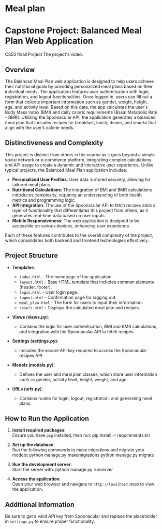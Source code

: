 # Meal plan
# Capstone Project: Balanced Meal Plan Web Application 
CS50 finall Project
The project's video:

## Overview  
The Balanced Meal Plan web application is designed to help users achieve their nutritional goals by providing personalized meal plans based on their individual needs. The application features user authentication with login, registration, and logout functionalities. Once logged in, users can fill out a form that collects important information such as gender, weight, height, age, and activity level. Based on this data, the app calculates the user's Body Mass Index (BMI) and daily caloric requirements (Basal Metabolic Rate - BMR). Utilizing the Spoonacular API, the application generates a balanced meal plan that includes recipes for breakfast, lunch, dinner, and snacks that align with the user’s calorie needs.  

## Distinctiveness and Complexity  
This project is distinct from others in the course as it goes beyond a simple social network or e-commerce platform, integrating complex calculations and API usage to create a dynamic and interactive user experience. Unlike typical projects, the Balanced Meal Plan application includes:  

- **Personalized User Profiles**: User data is stored securely, allowing for tailored meal plans.  
- **Nutritional Calculations**: The integration of BMI and BMR calculations introduces complexity, requiring an understanding of both health metrics and programming logic.  
- **API Integration**: The use of the Spoonacular API to fetch recipes adds a layer of functionality that differentiates this project from others, as it generates real-time data based on user inputs.  
- **Mobile Responsiveness**: The web application is designed to be accessible on various devices, enhancing user experience.  
  
Each of these features contributes to the overall complexity of the project, which consolidates both backend and frontend technologies effectively.  

## Project Structure  

- **Templates**:  
  - `index.html` - The homepage of the application.  
  - `layout.html` - Base HTML template that includes common elements (header, footer).  
  - `login.html` - User login page.  
  - `logout.html` - Confirmation page for logging out.  
  - `meal_plan.html` - The form for users to input their information.  
  - `result.html` - Displays the calculated meal plan and recipes.  

- **Views (views.py)**:  
  - Contains the logic for user authentication, BMI and BMR calculations, and integration with the Spoonacular API to fetch recipes.  

- **Settings (settings.py)**:  
  - Includes the secure API key required to access the Spoonacular recipes API.  

- **Models (models.py)**:  
  - Defines the user and meal plan classes, which store user information such as gender, activity level, height, weight, and age.  

- **URLs (urls.py)**:  
  - Contains routes for login, logout, registration, and generating meal plans.  

## How to Run the Application  

1. **Install required packages**:  
Ensure you have `pip` installed, then run:
pip install -r requirements.txt

2. **Set up the database**:  
Run the following commands to make migrations and migrate your models:
python manage.py makemigrations
python manage.py migrate

3. **Run the development server**:  
Start the server with:
python manage.py runserver

5. **Access the application**:  
Open your web browser and navigate to `http://localhost:8000` to view the application.  

## Additional Information  
Be sure to get a valid API key from Spoonacular and replace the placeholder in `settings.py` to ensure proper functionality.   

  


